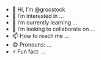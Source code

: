- 👋 Hi, I’m @grocstock
- 👀 I’m interested in ...
- 🌱 I’m currently learning ...
- 💞️ I’m looking to collaborate on ...
- 📫 How to reach me ...
- 😄 Pronouns: ...
- ⚡ Fun fact: ...

<!---
grocstock/grocstock is a ✨ special ✨ repository because its `README.md` (this file) appears on your GitHub profile.
You can click the Preview link to take a look at your changes.
--->

